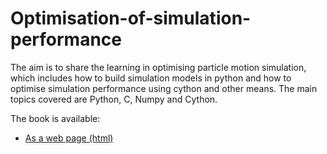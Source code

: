# Optimisation-of-simulation-performance
The aim is to share the learning in optimising particle motion simulation, which includes how to build simulation models in python and how to optimise simulation performance using cython and other means. The main topics covered are Python, C, Numpy and Cython.

The book is available:

- [As a web page (html)](https://sen29.github.io/Optimisation-of-simulation-performance/)
